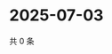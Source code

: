 # 2025-07-03

共 0 条

<!-- BEGIN ZHIHUQUESTIONS -->
<!-- 最后更新时间 Thu Jul 03 2025 19:10:52 GMT+0800 (China Standard Time) -->

<!-- END ZHIHUQUESTIONS -->
